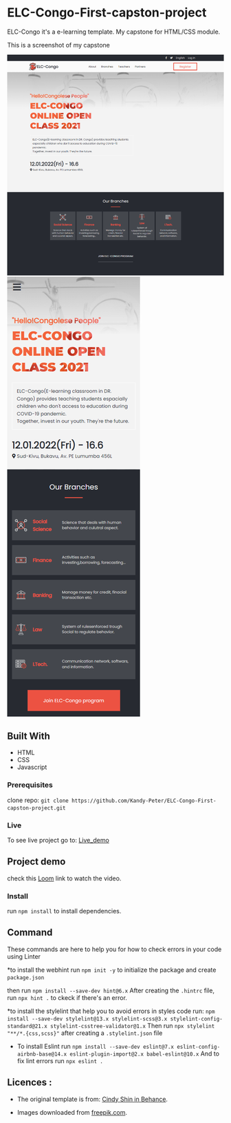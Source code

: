 # ELC-Congo-First-capston-project
ELC-Congo it's a e-learning template. My capstone for HTML/CSS module.

This is a screenshot of my capstone

![screenshot](./images/desktop_screenshot.png) ![screenshot](./images/mobile_screenshot.png)

## Built With

- HTML
- CSS
- Javascript

### Prerequisites

clone repo: `git clone https://github.com/Kandy-Peter/ELC-Congo-First-capston-project.git`

### Live
 To see live project go to: [Live_demo](https://kandy-peter.github.io/ELC-Congo-First-capston-project/)

## Project demo

check this [Loom](https://www.loom.com/share/3928d389540340fc8213fbed1bd10a59) link to watch the video.
### Install

 run `npm install` to install dependencies.

## Command

These commands are here to help you for how to check errors in your code using Linter

*to install the webhint run `npm init -y` to initialize the package and create `package.json`

 then run `npm install --save-dev hint@6.x`
 After creating the `.hintrc` file, run `npx hint .` to ckeck if there's an error.

*to install the stylelint that help you to avoid errors in styles code run:
    `npm install --save-dev stylelint@13.x stylelint-scss@3.x stylelint-config-standard@21.x stylelint-csstree-validator@1.x`
 Then run `npx stylelint "**/*.{css,scss}"` after creating a `.stylelint.json` file

* To install Eslint run `npm install --save-dev eslint@7.x eslint-config-airbnb-base@14.x eslint-plugin-import@2.x babel-eslint@10.x`
And to fix lint errors run `npx eslint .`

## Licences :

- The original template is from: [Cindy Shin in Behance](https://www.behance.net/gallery/29845175/CC-Global-Summit-2015).

- Images downloaded from [freepik.com]('https://www.freepik.com/photos/school).

